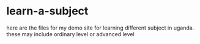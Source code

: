 # learn-a-subject
here are the files for my demo site for learning different subject in uganda.
these may include ordinary level or advanced level
